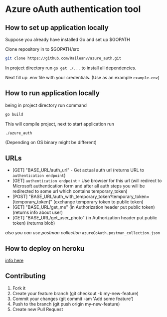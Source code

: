 # Azure oAuth authentication tool

## How to set up application locally

Suppose you already have installed Go and set up $GOPATH

Clone repository in to $GOPATH/src

```bash
git clone https://github.com/Raileanv/azure_auth.git
```

In project directory run `go get ./...`  to install all dependencies.

Next fill up .env file with your credentials. (Use as an example `example.env`)

## How to run application locally

being in project directory run command

```bash
go build
```

This will compile project,
next to start application run 

```bash
./azure_auth
```
(Depending on OS binary might be different)

## URLs

 - [GET] "BASE_URL/auth_url" - Get actual auth url (returns URL to `authentication endpoint`) 
 - [GET] `authentication endpoint` - Use browser for this url (will redirect to Microsoft authentication form
and after all auth steps you will be redirected to some url which contains temporary_token)
 - [POST] "BASE_URL/auth_with_temporary_token?temporary_token=[temporary_token]" (exchange temporary token to public token) 
 - [GET] "BASE_URL/get_me" (in Authorization header put public token) (returns info about user)
 - [GET] "BASE_URL/get_user_photo" (in Authorization header put public token) (returns blob)
 
_also you can use postman collection_ `azureGoAuth.postman_collection.json`

## How to deploy on heroku 

[info here](https://www.google.com/search?source=hp&ei=BRkwXdPOCYqOrwTc35uwDA&q=heroku+deploy+golang+app&oq=golang+deploy+heroku&gs_l=psy-ab.1.1.0j0i8i30.2327.15465..18521...0.0..0.145.2726.0j21......0....1..gws-wiz.....0..0i10j0i7i30j0i8i7i30.7RQ-mSRSH5c)

## Contributing 

 1) Fork it
 2) Create your feature branch (git checkout -b my-new-feature)
 3) Commit your changes (git commit -am 'Add some feature')
 4) Push to the branch (git push origin my-new-feature)
 5) Create new Pull Request